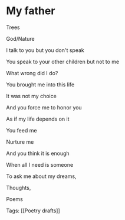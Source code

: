 # My father

Trees

God/Nature

I talk to you but you don't speak

You speak to your other children but not to me

What wrong did I do?

You brought me into this life

It was not my choice

And you force me to honor you

As if my life depends on it

You feed me

Nurture me

And you think it is enough

When all I need is someone

To ask me about my dreams,

Thoughts,

Poems

Tags: [[Poetry drafts]]

